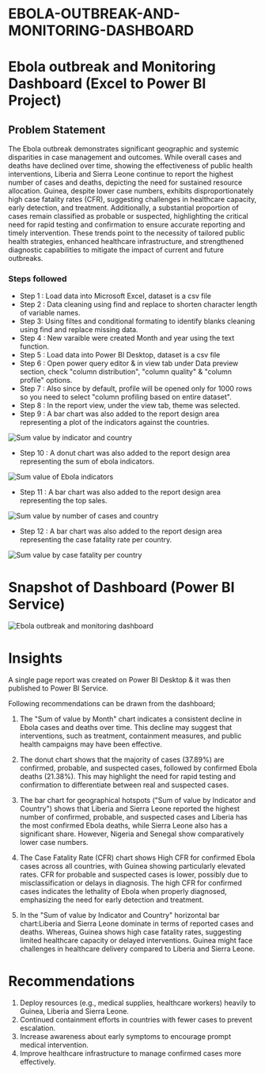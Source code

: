 # EBOLA-OUTBREAK-AND-MONITORING-DASHBOARD


# Ebola outbreak and Monitoring Dashboard (Excel to Power BI Project)
## Problem Statement

The Ebola outbreak demonstrates significant geographic and systemic disparities in case management and outcomes. While overall cases and deaths have declined over time, showing the effectiveness of public health interventions, Liberia and Sierra Leone continue to report the highest number of cases and deaths, depicting the need for sustained resource allocation. Guinea, despite lower case numbers, exhibits disproportionately high case fatality rates (CFR), suggesting challenges in healthcare capacity, early detection, and treatment. Additionally, a substantial proportion of cases remain classified as probable or suspected, highlighting the critical need for rapid testing and confirmation to ensure accurate reporting and timely intervention. These trends point to the necessity of tailored public health strategies, enhanced healthcare infrastructure, and strengthened diagnostic capabilities to mitigate the impact of current and future outbreaks.


### Steps followed 

- Step 1 : Load data into Microsoft Excel, dataset is a csv file
- Step 2 : Data cleaning using find and replace to shorten character length of variable names.
- Step 3: Using filtes and conditional formating to identify blanks cleaning using find and replace missing data.
- Step 4 : New varaible were created Month and year using the text function.
- Step 5 : Load data into Power BI Desktop, dataset is a csv file
- Step 6 : Open power query editor & in view tab under Data preview section, check "column distribution", "column quality" & "column profile" options.
- Step 7 : Also since by default, profile will be opened only for 1000 rows so you need to select "column profiling based on entire dataset".
- Step 8 : In the report view, under the view tab, theme was selected.
- Step 9 : A bar chart was also added to the report design area representing a plot of the indicators against the countries.

![Sum value by indicator and country](https://github.com/user-attachments/assets/d8c65646-40c6-455c-9ad5-e07db084732d)

- Step 10 : A donut chart was also added to the report design area representing the sum of ebola indicators.

![Sum value of Ebola indicators](https://github.com/user-attachments/assets/e0e08236-b4c3-463e-9bd4-80c25f1be2f1)

- Step 11 : A bar chart was also added to the report design area representing the top sales.

![Sum value by number of cases and country](https://github.com/user-attachments/assets/d4e326db-b671-4dfa-a0f3-4b4787b571d9)


- Step 12 : A bar chart was also added to the report design area representing the case fatality rate per country.

![Sum value by case fatality per country](https://github.com/user-attachments/assets/53b2f1fc-4764-4076-bd4e-f473f60cedc5)
 

# Snapshot of Dashboard (Power BI Service)

![Ebola outbreak and monitoring dashboard](https://github.com/user-attachments/assets/ce1ee0b5-6d4d-469e-93d9-54b58639afd1)
 

# Insights

A single page report was created on Power BI Desktop & it was then published to Power BI Service.

Following recommendations can be drawn from the dashboard;


1. The "Sum of value by Month" chart indicates a consistent decline in Ebola cases and deaths over time. This decline  may suggest that interventions, such as treatment, containment measures, and public health campaigns may have been effective.

2. The donut chart shows that the majority of cases (37.89%) are confirmed, probable, and suspected cases, followed by confirmed Ebola deaths (21.38%). This may highlight the need for rapid testing and confirmation to differentiate between real and suspected cases.

3. The bar chart for geographical hotspots ("Sum of value by Indicator and Country") shows that Liberia and Sierra Leone reported the highest number of confirmed, probable, and suspected cases and Liberia has the most confirmed Ebola deaths, while Sierra Leone also has a significant share. However, Nigeria and Senegal show comparatively lower case numbers.

4. The Case Fatality Rate (CFR) chart shows High CFR for confirmed Ebola cases across all countries, with Guinea showing particularly elevated rates. CFR for probable and suspected cases is lower, possibly due to misclassification or delays in diagnosis.  The high CFR for confirmed cases indicates the lethality of Ebola when properly diagnosed, emphasizing the need for early detection and treatment.

5. In the "Sum of value by Indicator and Country" horizontal bar chart:Liberia and Sierra Leone dominate in terms of reported cases and deaths. Whereas, Guinea shows high case fatality rates, suggesting limited healthcare capacity or delayed interventions.
Guinea might face challenges in healthcare delivery compared to Liberia and Sierra Leone.

# Recommendations

1. Deploy resources (e.g., medical supplies, healthcare workers) heavily to Guinea, Liberia and Sierra Leone.
2. Continued containment efforts in countries with fewer cases to prevent escalation.
3. Increase awareness about early symptoms to encourage prompt medical intervention.
4. Improve healthcare infrastructure to manage confirmed cases more effectively.


